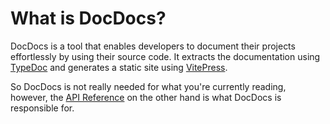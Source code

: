 # What is DocDocs?

DocDocs is a tool that enables developers to document their projects effortlessly by using their source code. It extracts the documentation using [TypeDoc](#) and generates a static site using [VitePress](#).

So DocDocs is not really needed for what you're currently reading, however, the [API Reference](/api/function/addnavlinktoviteuserconfig.html) on the other hand is what DocDocs is responsible for.
